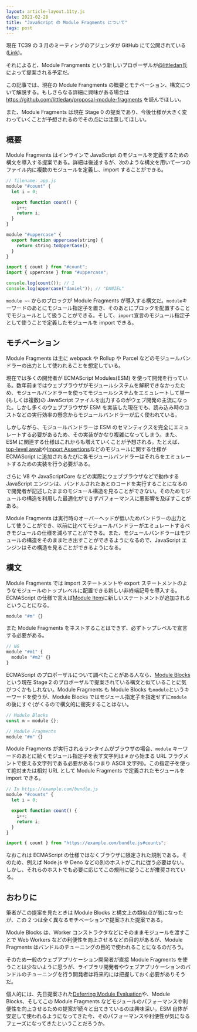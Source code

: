 ```yaml
---
layout: article-layout.11ty.js
date: 2021-02-28
title: "JavaScript の Module Fragments について"
tags: post
---
```


現在 TC39 の 3 月のミーティングのアジェンダが GitHub にて公開されている([Link](https://github.com/tc39/agendas/blob/master/2021/03.md))。

それによると、Module Frangments という新しいプロポーザルが[@littledan](https://github.com/littledan)氏によって提案される予定だ。

この記事では、現在の Module Frangments の概要とモチベーション、構文について解説する。もしさらなる詳細に興味がある場合は https://github.com/littledan/proposal-module-fragments を読んでほしい。

また、Module Fragments は現在 Stage 0 の提案であり、今後仕様が大きく変わっていくことが予想されるのでその点には注意してほしい。

## 概要

Module Fragments はインラインで JavaScript のモジュールを定義するための構文を導入する提案である。詳細は後述するが、次のような構文を用いて一つのファイル内に複数のモジュールを定義し、import することができる。

```js
// filename: app.js
module "#count" {
  let i = 0;

  export function count() {
    i++;
    return i;
  }
}

module "#uppercase" {
  export function uppercase(string) {
    return string.toUpperCase();
  }
}

import { count } from "#count";
import { uppercase } from "#uppercase";

console.log(count()); // 1
console.log(uppercase("daniel")); // "DANIEL"
```

`module ~~` からのブロックが Module Fragments が導入する構文だ。`module`キーワードのあとにモジュール指定子を置き、そのあとにブロックを配置することでモジュールとして扱うことができる。そして、`import`宣言のモジュール指定子として使うことで定義したモジュールを import できる。

## モチベーション

Module Fragments は主に webpack や Rollup や Parcel などのモジュールバンドラーの出力として使われることを想定している。

現在では多くの開発者が ECMAScript Modules(ESM) を使って開発を行っている。数年前まではウェブブラウザがモジュールシステムを解釈できなかったため、モジュールバンドラーを使ってモジュールシステムをエミュレートして単一(もしくは複数)の JavaScript ファイルを出力するのがウェブ開発の主流になった。しかし多くのウェブブラウザが ESM を実装した現在でも、読み込み時のコストなどの実行効率の懸念からモジュールバンドラーが広く使われている。

しかしながら、モジュールバンドラーは ESM のセマンティクスを完全にエミュレートする必要があるため、その実装がかなり複雑になってしまう。また、ESM に関連する仕様はこれからも増えていくことが予想される。たとえば、[top-level await](https://github.com/tc39/proposal-top-level-await)や[Import Assertions](https://github.com/tc39/proposal-import-assertions)などのモジュールに関する仕様が ECMAScript に追加されるたびに各モジュールバンドラーはそれらをエミュレートするための実装を行う必要がある。

さらに V8 や JavaScriptCore などの実際にウェブブラウザなどで動作する JavaScript エンジンは、バンドルされたあとのコードを実行することになるので開発者が記述したままのモジュール構造を見ることができない。そのためモジュールの構造を利用した最適化ができずパフォーマンスに悪影響を及ぼすことがある。

Module Fragments は実行時のオーバーヘッドが低いためバンドラーの出力として使うことができ、以前に比べてモジュールバンドラーがエミュレートするべきモジュールの仕様を減らすことができる。また、モジュールバンドラーはモジュールの構造をそのまま吐き出すことができるようになるので、JavaScript エンジンはその構造を見ることができるようになる。

## 構文

Module Fragments では import ステートメントや export ステートメントのようなモジュールのトップレベルに配置できる新しい非終端記号を導入する。ECMAScript の仕様で言えば[Module Item](https://tc39.es/ecma262/#prod-ModuleItem)に新しいステートメントが追加されるということになる。

```js
module "#m" {}
```

また Module Fragments をネストすることはできず、必ずトップレベルで宣言する必要がある。

```js
// NG
module "#m1" {
  module "#m2" {}
}
```

ECMAScript のプロポーザルについて調べたことがある人なら、[Module Blocks](https://github.com/tc39/proposal-js-module-blocks)という現在 Stage 2 のプロポーザルで提案されている構文と似ていることに気がつくかもしれない。Module Fragments も Module Blocks も`module`というキーワードを使うが、Module Blocks ではモジュール指定子を指定せずに`module`の後にすぐ`{`がくるので構文的に衝突することはない。

```js
// Module Blocks
const m = module {};

// Module Fragments
module "#m" {}
```

Module Fragments が実行されるランタイムがブラウザの場合、`module` キーワードのあとに続くモジュール指定子を表す文字列は `#` から始まる URL フラグメントで使える文字列である必要がある(つまり ASCII 文字列)。この指定子を使って絶対または相対 URL として Module Fragments で定義されたモジュールを import できる。

```js
// In https://example.com/bundle.js
module "#counts" {
  let i = 0;

  export function count() {
    i++;
    return i;
  }
}
```

```js
import { count } from "https://example.com/bundle.js#counts";
```

なおこれは ECMAScript の仕様ではなくブラウザに限定された規則である。そのため、例えば Node.js や Deno などの別のホストがこれに従う必要はない。しかし、それらのホストでも必要に応じてこの規則に従うことが推奨されている。

## おわりに

筆者がこの提案を見たときは Module Blocks と構文上の類似点が気になったが、この 2 つは全く異なるモチベーションで提案された提案である。

Module Blocks は、Worker コンストラクタなどにそのままモジュールを渡すことで Web Workers などの利便性を向上させるなどの目的があるが、Module Fragments はバンドルのチューニングの目的で使われることになるのだろう。

そのため一般のウェブアプリケーション開発者が直接 Module Fragments を使うことは少ないように思うが、ライブラリ開発者やウェブアプリケーションのバンドルのチューニングを行う開発者は将来的には把握しておく必要がありそうだ。

個人的には、先日提案された[Deferring Module Evaluation](https://github.com/tc39/proposal-defer-import-eval)や、Module Blocks、そしてこの Module Fragments などモジュールのパフォーマンスや利便性を向上させるための提案が続々と出てきているのは興味深い。ESM 自体が安定して使われるようになってきた今、そのパフォーマンスや利便性が気になるフェーズになってきたということだろうか。
